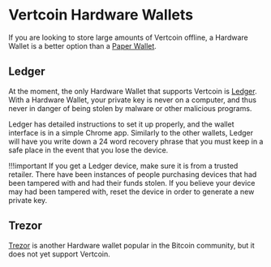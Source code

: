 # Vertcoin Hardware Wallets

If you are looking to store large amounts of Vertcoin offline, a Hardware Wallet is a better option than a [Paper Wallet](./Paper-Wallets/).

## Ledger

At the moment, the only Hardware Wallet that supports Vertcoin is [Ledger](https://www.ledgerwallet.com/). With a Hardware Wallet, your private key is never on a computer, and thus never in danger of being stolen by malware or other malicious programs.

Ledger has detailed instructions to set it up properly, and the wallet interface is in a simple Chrome app. Similarly to the other wallets, Ledger will have you write down a 24 word recovery phrase that you must keep in a safe place in the event that you lose the device.

!!!important
    If you get a Ledger device, make sure it is from a trusted retailer. There have been instances of people purchasing devices that had been tampered with and had their funds stolen. If you believe your device may had been tampered with, reset the device in order to generate a new private key.

## Trezor

[Trezor](https://trezor.io/) is another Hardware wallet popular in the Bitcoin community, but it does not yet support Vertcoin.
